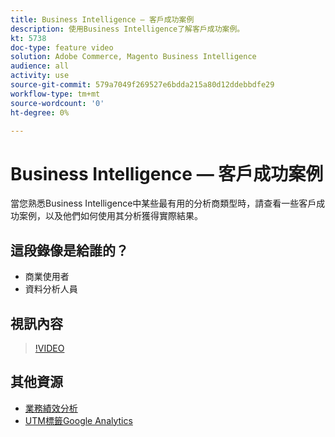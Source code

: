 ```yaml
---
title: Business Intelligence — 客戶成功案例
description: 使用Business Intelligence了解客戶成功案例。
kt: 5738
doc-type: feature video
solution: Adobe Commerce, Magento Business Intelligence
audience: all
activity: use
source-git-commit: 579a7049f269527e6bdda215a80d12ddebbdfe29
workflow-type: tm+mt
source-wordcount: '0'
ht-degree: 0%

---
```



# Business Intelligence — 客戶成功案例

當您熟悉Business Intelligence中某些最有用的分析商類型時，請查看一些客戶成功案例，以及他們如何使用其分析獲得實際結果。

## 這段錄像是給誰的？

- 商業使用者
- 資料分析人員

## 視訊內容

>[!VIDEO](https://video.tv.adobe.com/v/35992?quality=12&learn=on)

## 其他資源

- [業務績效分析](https://docs.magento.com/mbi/data-analyst/analysis/bus-perf-analysis.html)
- [UTM標籤Google Analytics](https://docs.magento.com/mbi/best-practices/utm-tagging-google.html)
